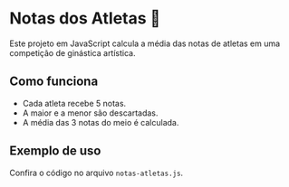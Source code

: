 # Notas dos Atletas 🏅

Este projeto em JavaScript calcula a média das notas de atletas em uma competição de ginástica artística.

## Como funciona

- Cada atleta recebe 5 notas.
- A maior e a menor são descartadas.
- A média das 3 notas do meio é calculada.

## Exemplo de uso

Confira o código no arquivo `notas-atletas.js`.

